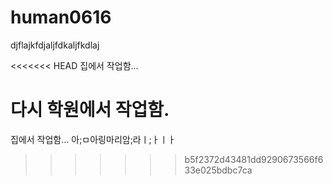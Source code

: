 # human0616

djflajkfdjaljfdkaljfkdlaj

<<<<<<< HEAD
집에서 작업함... 

다시 학원에서 작업함. 
=======
집에서 작업함... 아;ㅁ아링마리암;라ㅣ;ㅏㅣㅏ
>>>>>>> b5f2372d43481dd9290673566f633e025bdbc7ca
